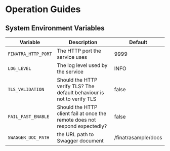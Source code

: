 # Operation Guides

## System Environment Variables

| Variable                   | Description                                                                       | Default                   |
| -------------------------- | --------------------------------------------------------------------------------- | ------------------------- |
| `FINATRA_HTTP_PORT`        | The HTTP port the service uses                                                    | 9999                      |
| `LOG_LEVEL`                | The log level used by the service                                                 | INFO                      |
| `TLS_VALIDATION`           | Should the HTTP verify TLS? The default behaviour is not to verify TLS            | false                     |
| `FAIL_FAST_ENABLE`         | Should the HTTP client fail at once the remote does not respond expectedly?       | false                     |
| `SWAGGER_DOC_PATH`         | the URL path to Swagger document                                                  | /finatrasample/docs |
